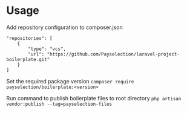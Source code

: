 # Usage

Add repository configuration to composer.json
```
"repositories": [
    {
        "type": "vcs",
        "url": "https://github.com/Payselection/laravel-project-boilerplate.git"
    }
]
```
Set the required package version
`composer require payselection/boilerplate:<version>`

Run command to publish boilerplate files to root directory
`php artisan vendor:publish --tag=payselection-files`
